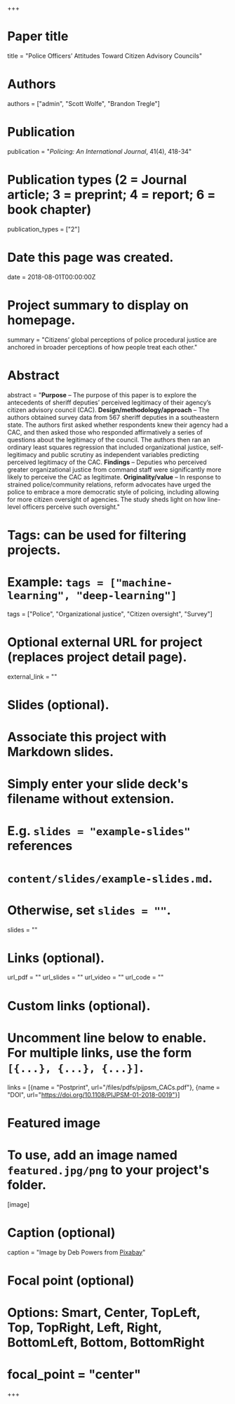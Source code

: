 +++
# Paper title
title = "Police Officers’ Attitudes Toward Citizen Advisory Councils"

# Authors
authors = ["admin", "Scott Wolfe", "Brandon Tregle"]

# Publication
publication = "*Policing: An International Journal*, 41(4), 418-34"

# Publication types (2 = Journal article; 3 = preprint; 4 = report; 6 = book chapter)
publication_types = ["2"]

# Date this page was created.
date = 2018-08-01T00:00:00Z

# Project summary to display on homepage.
summary = "Citizens’ global perceptions of police procedural justice are anchored in broader perceptions of how people treat each other."

# Abstract
abstract = "**Purpose** – The purpose of this paper is to explore the antecedents of sheriff deputies’ perceived legitimacy of their agency’s citizen advisory council (CAC). **Design/methodology/approach** – The authors obtained survey data from 567 sheriff deputies in a southeastern state. The authors first asked whether respondents knew their agency had a CAC, and then asked those who responded affirmatively a series of questions about the legitimacy of the council. The authors then ran an ordinary least squares regression that included organizational justice, self-legitimacy and public scrutiny as independent variables predicting perceived legitimacy of the CAC. **Findings** – Deputies who perceived greater organizational justice from command staff were significantly more likely to perceive the CAC as legitimate. **Originality/value** – In response to strained police/community relations, reform advocates have urged the police to embrace a more democratic style of policing, including allowing for more citizen oversight of agencies. The study sheds light on how line-level officers perceive such oversight."

# Tags: can be used for filtering projects.
# Example: `tags = ["machine-learning", "deep-learning"]`
tags = ["Police", "Organizational justice", "Citizen oversight", "Survey"]

# Optional external URL for project (replaces project detail page).
external_link = ""

# Slides (optional).
#   Associate this project with Markdown slides.
#   Simply enter your slide deck's filename without extension.
#   E.g. `slides = "example-slides"` references 
#   `content/slides/example-slides.md`.
#   Otherwise, set `slides = ""`.
slides = ""

# Links (optional).
url_pdf = ""
url_slides = ""
url_video = ""
url_code = ""

# Custom links (optional).
#   Uncomment line below to enable. For multiple links, use the form `[{...}, {...}, {...}]`.
links = [{name = "Postprint", url="/files/pdfs/pijpsm_CACs.pdf"}, {name = "DOI", url="https://doi.org/10.1108/PIJPSM-01-2018-0019"}]

# Featured image
# To use, add an image named `featured.jpg/png` to your project's folder. 
[image]
  # Caption (optional)
  caption = "Image by Deb Powers from [Pixabay](https://pixabay.com/photos/city-council-meeting-208769/)"
  
  # Focal point (optional)
  # Options: Smart, Center, TopLeft, Top, TopRight, Left, Right, BottomLeft, Bottom, BottomRight
  # focal_point = "center"
+++